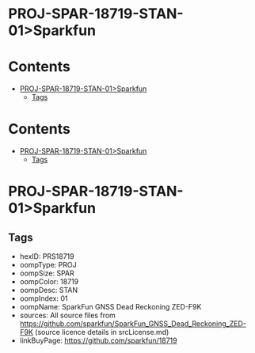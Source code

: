 
PROJ-SPAR-18719-STAN-01>Sparkfun
================================

Contents
========

* [PROJ-SPAR-18719-STAN-01>Sparkfun](#proj-spar-18719-stan-01sparkfun)
	* [Tags](#tags)

Contents
========

* [PROJ-SPAR-18719-STAN-01>Sparkfun](#proj-spar-18719-stan-01sparkfun)
	* [Tags](#tags)

# PROJ-SPAR-18719-STAN-01>Sparkfun

## Tags

- hexID: PRS18719
- oompType: PROJ
- oompSize: SPAR
- oompColor: 18719
- oompDesc: STAN
- oompIndex: 01
- oompName: SparkFun GNSS Dead Reckoning ZED-F9K
- sources: All source files from https://github.com/sparkfun/SparkFun_GNSS_Dead_Reckoning_ZED-F9K (source licence details in srcLicense.md)
- linkBuyPage: https://github.com/sparkfun/18719
